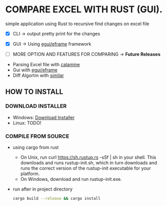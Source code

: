 # COMPARE EXCEL WITH RUST (GUI).
simple application using Rust to recursive find changes on excel file

- [x] CLI -> output pretty print for the changes
- [x] GUI -> Using [egui/eframe](https://docs.rs/egui/latest/egui/) framework
- [ ] MORE OPTION AND FEATURES FOR COMPARING -> __Future Releases__


- Parsing Excel file with [calamine](https://docs.rs/calamine/latest/calamine/)
- Gui with [egui/eframe](https://docs.rs/egui/latest/egui/)
- Diff Algortm with [similar](https://docs.rs/similar/latest/similar/)

## HOW TO INSTALL

### DOWNLOAD INSTALLER
- Windows: [Download Installer](https://github.com/RizalAchp/CompareExcel/releases/download/release-0.1.0/dispendik_compare-0.1.0-x86_64.msi)
- Linux: TODO!

### COMPILE FROM SOURCE
- using cargo from rust
    - On Unix, run curl https://sh.rustup.rs -sSf | sh in your shell. This downloads and runs rustup-init.sh, which in turn downloads and runs the correct version of the rustup-init executable for your platform.
    - On Windows, download and run rustup-init.exe.


- run after in project directory
    ```bash
    cargo build --release && cargo install
    ```


